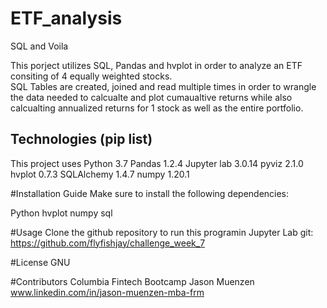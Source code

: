 # ETF_analysis
SQL and Voila 

This porject utilizes SQL, Pandas and hvplot in order to analyze an ETF consiting of 4 equally weighted stocks.  
SQL Tables are created, joined and read multiple times in order to wrangle the data needed to calcualte and plot cumaualtive returns 
while also calcualting annualized returns for 1 stock as well as the entire portfolio.  

## Technologies (pip list)
This project uses Python 3.7
Pandas 1.2.4
Jupyter lab 3.0.14
pyviz 2.1.0
hvplot 0.7.3
SQLAlchemy 1.4.7
numpy 1.20.1



#Installation Guide
Make sure to install the following dependencies:

Python 
hvplot
numpy
sql


#Usage
Clone the github repository to run this programin Jupyter Lab 
git: https://github.com/flyfishjay/challenge_week_7


#License
GNU 

#Contributors 
Columbia Fintech Bootcamp
Jason Muenzen www.linkedin.com/in/jason-muenzen-mba-frm
